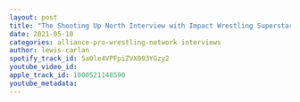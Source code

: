 ```yaml
---
layout: post
title: "The Shooting Up North Interview with Impact Wrestling Superstar Kimber Lee"
date: 2021-05-10
categories: alliance-pro-wrestling-network interviews
author: lewis-carlan
spotify_track_id: 5aOle4VPFpiZVX093YGzy2
youtube_video_id: 
apple_track_id: 1000521148590
youtube_metadata: 
---
```

